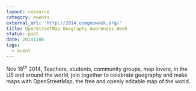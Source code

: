 ```yaml
---
layout: resource
category: events
external_url: 'http://2014.osmgeoweek.org/'
title: OpenStreetMap Geography Awareness Week
status: past
date: 20141108
tags:
  - event
---
```


Nov 18<sup>th</sup> 2014, Teachers, students, community groups, map lovers, in the US and around the world, join together to celebrate geography and make maps with OpenStreetMap, the free and openly editable map of the world.

